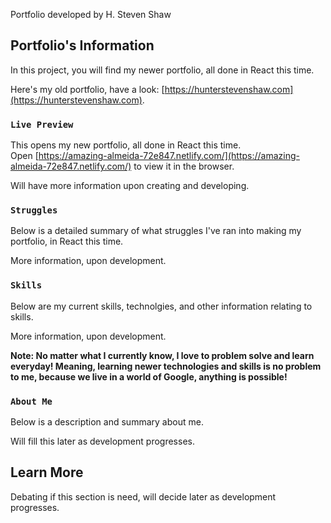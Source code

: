 Portfolio developed by H. Steven Shaw

## Portfolio's Information

In this project, you will find my newer portfolio, all done in React this time.<br>

Here's my old portfolio, have a look: [https://hunterstevenshaw.com](https://hunterstevenshaw.com).

### `Live Preview`

This opens my new portfolio, all done in React this time.<br>
Open [https://amazing-almeida-72e847.netlify.com/](https://amazing-almeida-72e847.netlify.com/) to view it in the browser.<br>

Will have more information upon creating and developing.<br>

### `Struggles`

Below is a detailed summary of what struggles I've ran into making my portfolio, in React this time.<br>

More information, upon development.

### `Skills`

Below are my current skills, technolgies, and other information relating to skills.<br>

More information, upon development.

**Note: No matter what I currently know, I love to problem solve and learn everyday! Meaning, learning newer technologies and skills is no problem to me, because we live in a world of Google, anything is possible!**

### `About Me`

Below is a description and summary about me.<br>

Will fill this later as development progresses.

## Learn More

Debating if this section is need, will decide later as development progresses.